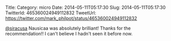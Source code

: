 Title: 
Category: micro
Date: 2014-05-11T05:17:30
Slug: 2014-05-11T05:17:30
TwitterId: 465360024949112832
TweetUrl: https://twitter.com/mark_philpot/status/465360024949112832

[@siracusa](https://twitter.com/siracusa) Nausicaa was absolutely brilliant! Thanks for the recommendation!! I can't believe I hadn't seen it before now.